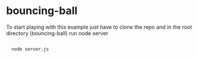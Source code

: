 # bouncing-ball

To start playing with this example just have to clone the repo and in the root directory (bouncing-ball) run node server

<code>
  node server.js
</code>
